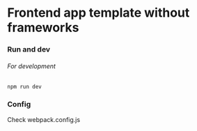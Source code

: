 # Frontend app template without frameworks

### Run and dev

###### For development

```
npm run dev
```

### Config

Check webpack.config.js

